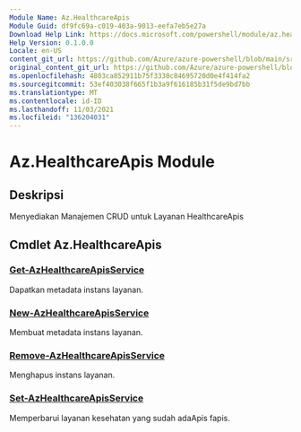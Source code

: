 ```yaml
---
Module Name: Az.HealthcareApis
Module Guid: df9fc69a-c019-403a-9013-eefa7eb5e27a
Download Help Link: https://docs.microsoft.com/powershell/module/az.healthcareapis
Help Version: 0.1.0.0
Locale: en-US
content_git_url: https://github.com/Azure/azure-powershell/blob/main/src/HealthcareApis/HealthcareApis/help/Az.HealthcareApis.md
original_content_git_url: https://github.com/Azure/azure-powershell/blob/main/src/HealthcareApis/HealthcareApis/help/Az.HealthcareApis.md
ms.openlocfilehash: 4803ca852911b75f3330c84695720d0e4f414fa2
ms.sourcegitcommit: 53ef403038f665f1b3a9f616185b31f5de9bd7bb
ms.translationtype: MT
ms.contentlocale: id-ID
ms.lasthandoff: 11/03/2021
ms.locfileid: "136204031"
---
```

# Az.HealthcareApis Module
## Deskripsi
Menyediakan Manajemen CRUD untuk Layanan HealthcareApis

## Cmdlet Az.HealthcareApis

### [Get-AzHealthcareApisService](Get-AzHealthcareApisService.md)
Dapatkan metadata instans layanan.

### [New-AzHealthcareApisService](New-AzHealthcareApisService.md)
Membuat metadata instans layanan.

### [Remove-AzHealthcareApisService](Remove-AzHealthcareApisService.md)
Menghapus instans layanan.

### [Set-AzHealthcareApisService](Set-AzHealthcareApisService.md)
Memperbarui layanan kesehatan yang sudah adaApis fapis.

